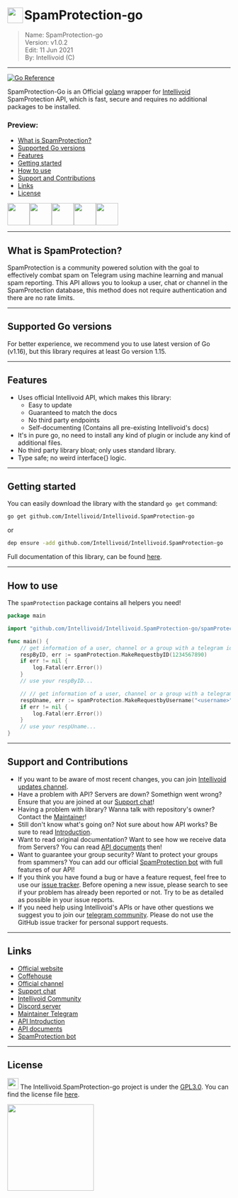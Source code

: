 # <img src="https://intellivoid.net/assets/favicon/android-chrome-192x192.png" width="35px" align="left"></img> SpamProtection-go 
> Name:		SpamProtection-go			\
> Version:	v1.0.2				\
> Edit:		11 Jun 2021			\
> By:		Intellivoid (C)	

-----------------------------------------------------------
<!-- https://intellivoid.net/assets/favicon/android-chrome-192x192.png

https://intellivoid.net/assets/media/TextLogo2.svg
-->

[![Go Reference](https://pkg.go.dev/badge/github.com/Intellivoid/Intellivoid.SpamProtection-go.svg)](https://pkg.go.dev/github.com/Intellivoid/Intellivoid.SpamProtection-go)

SpamProtection-Go is an Official [golang](https://go.dev) wrapper for [Intellivoid](https://intellivoid.net) SpamProtection API, which is fast, secure and requires no additional packages to be installed.

### Preview:

 * [What is SpamProtection?](#what-is-spamprotection)
 * [Supported Go versions](#supported-go-versions)
 * [Features](#features)
 * [Getting started](#getting-started)
 * [How to use](#how-to-use)
 * [Support and Contributions](#support-and-contributions)
 * [Links](#links)
 * [License](#license)


<img src="https://raw.githubusercontent.com/aliwoto/aliwoto/main/resources/798246901916499998.gif" width="50px"></img><img src="https://raw.githubusercontent.com/aliwoto/aliwoto/main/resources/798246901916499998.gif" width="50px"></img><img src="https://raw.githubusercontent.com/aliwoto/aliwoto/main/resources/798246901916499998.gif" width="50px"></img><img src="https://raw.githubusercontent.com/aliwoto/aliwoto/main/resources/798246901916499998.gif" width="50px"></img><img src="https://raw.githubusercontent.com/aliwoto/aliwoto/main/resources/798246901916499998.gif" width="50px"></img>

<hr/>


## What is SpamProtection?

SpamProtection is a community powered solution with the goal to effectively combat spam on Telegram using machine learning and manual spam reporting.
This API allows you to lookup a user, chat or channel in the SpamProtection database, this method does not require authentication and there are no rate limits. 

<hr/>

## Supported Go versions

For better experience, we recommend you to use latest version of Go (v1.16), but this library requires at least Go version 1.15.

<hr/>

## Features

- Uses official Intellivoid API, which makes this library:
   - Easy to update
   - Guaranteed to match the docs
   - No third party endpoints
   - Self-documenting (Contains all pre-existing Intellivoid's docs)
- It's in pure go, no need to install any kind of plugin or include any kind of additional files.
- No third party library bloat; only uses standard library.
- Type safe; no weird interface{} logic.

<hr/>

## Getting started

You can easily download the library with the standard `go get` command:

```bash
go get github.com/Intellivoid/Intellivoid.SpamProtection-go
```
or
```bash
dep ensure -add github.com/Intellivoid/Intellivoid.SpamProtection-go
```

Full documentation of this library, can be found [here](https://pkg.go.dev/github.com/Intellivoid/Intellivoid.SpamProtection-go).

<hr/>

## How to use

The `spamProtection` package contains all helpers you need!

```go
package main

import "github.com/Intellivoid/Intellivoid.SpamProtection-go/spamProtection"

func main() {
	// get information of a user, channel or a group with a telegram id (int64)
	respByID, err := spamProtection.MakeRequestbyID(1234567890)
	if err != nil {
		log.Fatal(err.Error())
	}
	// use your respByID...

	// // get information of a user, channel or a group with a telegram username (string)
	respUname, err := spamProtection.MakeRequestbyUsername("<username>")
	if err != nil {
		log.Fatal(err.Error())
	}
	// use your respUname...
}
```

<hr/>

## Support and Contributions

 * If you want to be aware of most recent changes, you can join [Intellivoid updates channel](https://t.me/Intellivoid).
 * Have a problem with API? Servers are down? Somethign went wrong? Ensure that you are joined at our [Support chat](https://t.me/IntellivoidDiscussions)!
 * Having a problem with library? Wanna talk with repository's owner? Contact the [Maintainer](https://t.me/dank_as_fuck)!
 * Still don't know what's going on? Not sure about how API works? Be sure to read [Introduction](https://docs.intellivoid.net/spamprotection/introduction).
 * Want to read original documentation? Want to see how we receive data from Servers? You can read [API documents](https://docs.intellivoid.net/spamprotection/v1/lookup) then!
 * Want to guarantee your group security? Want to protect your groups from spammers? You can add our official [SpamProtection bot](https://t.me/SpamProtectionBot) with full features of our API!
 * If you think you have found a bug or have a feature request, feel free to use our [issue tracker](https://github.com/Intellivoid/Intellivoid.SpamProtection-go/issues). Before opening a new issue, please search to see if your problem has already been reported or not.  Try to be as detailed as possible in your issue reports.
 * If you need help using Intellivoid's APIs or have other questions we suggest you to join our [telegram community](https://t.me/IntellivoidCommunity).  Please do not use the GitHub issue tracker for personal support requests.

<hr/>

## Links

 * [Official website](https://intellivoid.net)
 * [Coffehouse](https://coffeehouse.intellivoid.net)
 * [Official channel](https://t.me/Intellivoid)
 * [Support chat](https://t.me/IntellivoidDiscussions)
 * [Intellivoid Community](https://t.me/IntellivoidCommunity)
 * [Discord server](https://discord.gg/euNkxEKPJb)
 * [Maintainer Telegram](https://t.me/dank_as_fuck)
 * [API Introduction](https://docs.intellivoid.net/spamprotection/introduction)
 * [API documents](https://docs.intellivoid.net/spamprotection/v1/lookup)
 * [SpamProtection bot](https://t.me/SpamProtectionBot)

<hr/>

## License

<img src="https://raw.githubusercontent.com/aliwoto/aliwoto/main/resources/Something_that_looks_like_Diamond.png" width="25px"></img> The Intellivoid.SpamProtection-go project is under the [GPL3.0](https://opensource.org/licenses/GPL-3.0). You can find the license file [here](LICENSE).


<img src="https://intellivoid.net/assets/media/TextLogo2.svg" width="195px">
